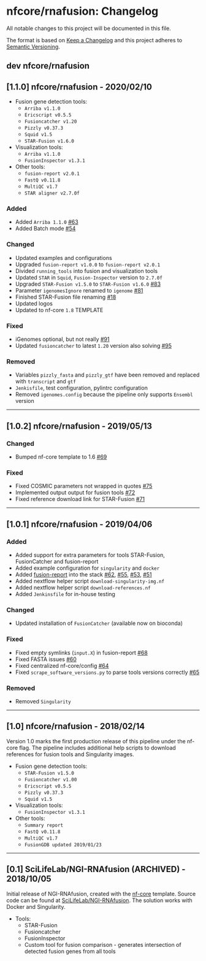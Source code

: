 # nfcore/rnafusion: Changelog

All notable changes to this project will be documented in this file.

The format is based on [Keep a Changelog](http://keepachangelog.com/en/1.0.0/) and this project adheres to [Semantic Versioning](http://semver.org/spec/v2.0.0.html).

## dev nfcore/rnafusion

## [1.1.0] nfcore/rnafusion - 2020/02/10

* Fusion gene detection tools:
  * `Arriba v1.1.0`
  * `Ericscript v0.5.5`
  * `Fusioncatcher v1.20`
  * `Pizzly v0.37.3`
  * `Squid v1.5`
  * `STAR-Fusion v1.6.0`
* Visualization tools:
  * `Arriba v1.1.0`
  * `FusionInspector v1.3.1`
* Other tools:
  * `fusion-report v2.0.1`
  * `FastQ v0.11.8`
  * `MultiQC v1.7`
  * `STAR aligner v2.7.0f`

### Added

* Added `Arriba 1.1.0` [#63](https://github.com/nf-core/rnafusion/issues/63)
* Added Batch mode [#54](https://github.com/nf-core/rnafusion/issues/54)

### Changed

* Updated examples and configurations
* Upgraded `fusion-report v1.0.0` to `fusion-report v2.0.1`
* Divided `running_tools` into fusion and visualization tools
* Updated `STAR` in `Squid`, `Fusion-Inspector` version to `2.7.0f`
* Upgraded `STAR-Fusion v1.5.0` to `STAR-Fusion v1.6.0` [#83](https://github.com/nf-core/rnafusion/issues/83)
* Parameter `igenomesIgnore` renamed to `igenome` [#81](https://github.com/nf-core/rnafusion/issues/81)
* Finished STAR-Fusion file renaming [#18](https://github.com/nf-core/rnafusion/issues/18)
* Updated logos
* Updated to nf-core `1.8` TEMPLATE

### Fixed

* iGenomes optional, but not really [#91](https://github.com/nf-core/rnafusion/issues/91)
* Updated `fusioncatcher` to latest `1.20` version also solving [#95](https://github.com/nf-core/rnafusion/issues/95)

### Removed

* Variables `pizzly_fasta` and `pizzly_gtf` have been removed and replaced with `transcript` and `gtf`
* `Jenkisfile`, test configuration, pylintrc configuration
* Removed `igenomes.config` because the pipeline only supports `Ensembl` version

---

## [1.0.2] nfcore/rnafusion - 2019/05/13

### Changed

* Bumped nf-core template to 1.6 [#69](https://github.com/nf-core/rnafusion/pull/69)

### Fixed

* Fixed COSMIC parameters not wrapped in quotes [#75](https://github.com/nf-core/rnafusion/issues/75)
* Implemented output output for fusion tools [#72](https://github.com/nf-core/rnafusion/issues/72)
* Fixed reference download link for STAR-Fusion [#71](https://github.com/nf-core/rnafusion/issues/71)

---

## [1.0.1] nfcore/rnafusion - 2019/04/06

### Added

* Added support for extra parameters for tools STAR-Fusion, FusionCatcher and fusion-report
* Added example configuration for `singularity` and `docker`
* Added [fusion-report](https://github.com/matq007/fusion-report) into the stack [#62](https://github.com/nf-core/rnafusion/issues/62), [#55](https://github.com/nf-core/rnafusion/issues/55), [#53](https://github.com/nf-core/rnafusion/issues/53), [#51](https://github.com/nf-core/rnafusion/issues/51)
* Added nextflow helper script `download-singularity-img.nf`
* Added nextflow helper script `download-references.nf`
* Added `Jenkinsfile` for in-house testing

### Changed

* Updated installation of `FusionCatcher` (available now on bioconda)

### Fixed

* Fixed empty symlinks (`input.X`) in fusion-report [#68](https://github.com/nf-core/rnafusion/issues/68)
* Fixed FASTA issues [#60](https://github.com/nf-core/rnafusion/issues/60)
* Fixed centralized nf-core/config [#64](https://github.com/nf-core/rnafusion/issues/64)
* Fixed `scrape_software_versions.py` to parse tools versions correctly [#65](https://github.com/nf-core/rnafusion/issues/65)

### Removed

* Removed `Singularity`

---

## [1.0] nfcore/rnafusion - 2018/02/14

Version 1.0 marks the first production release of this pipeline under the nf-core flag.
The pipeline includes additional help scripts to download references for fusion tools and Singularity images.

* Fusion gene detection tools:
  * `STAR-Fusion v1.5.0`
  * `Fusioncatcher v1.00`
  * `Ericscript v0.5.5`
  * `Pizzly v0.37.3`
  * `Squid v1.5`
* Visualization tools:
  * `FusionInspector v1.3.1`
* Other tools:
  * `Summary report`
  * `FastQ v0.11.8`
  * `MultiQC v1.7`
  * `FusionGDB updated 2019/01/23`

---

## [0.1] SciLifeLab/NGI-RNAfusion (ARCHIVED) - 2018/10/05

Initial release of NGI-RNAfusion, created with the [nf-core](http://nf-co.re/) template.
Source code can be found at [SciLifeLab/NGI-RNAfusion](https://github.com/SciLifeLab/NGI-RNAfusion).
The solution works with Docker and Singularity.

* Tools:
  * STAR-Fusion
  * Fusioncatcher
  * FusionInspector
  * Custom tool for fusion comparison - generates intersection of detected fusion genes from all tools
